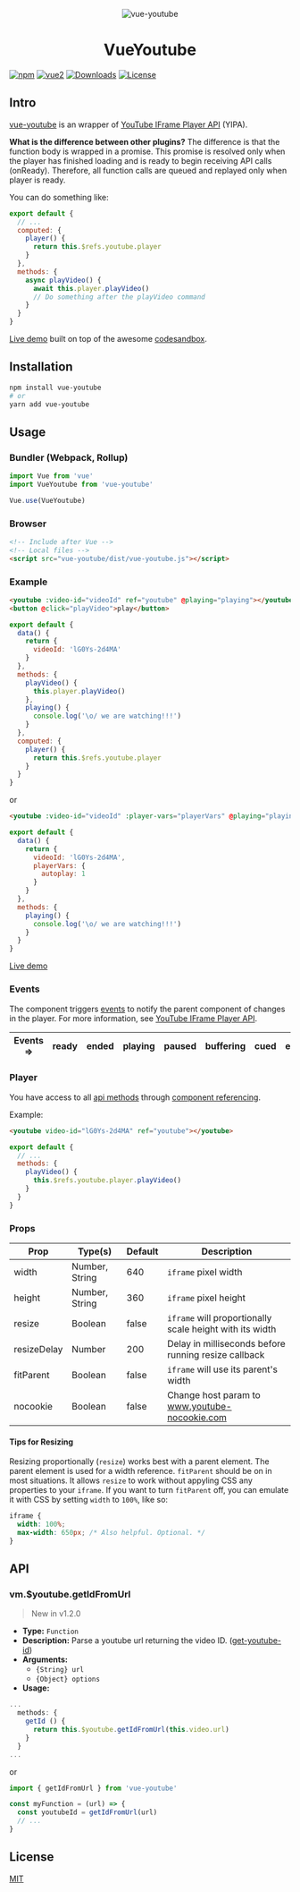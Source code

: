 <p align="center">
  <img alt="vue-youtube" src="https://raw.githubusercontent.com/anteriovieira/vue-youtube/master/media/logo.png" /> <br />
  <h1 align="center">VueYoutube</h1>

<a href="https://www.npmjs.com/package/vue-youtube"><img src="https://camo.githubusercontent.com/404a8346e5a003dd53c51896015852e3093e10ce/68747470733a2f2f696d672e736869656c64732e696f2f6e706d2f762f7675652d796f75747562652e737667" alt="npm" data-canonical-src="https://img.shields.io/npm/v/vue-youtube.svg" style="max-width:100%;"></a> <a href="https://vuejs.org/"><img src="https://camo.githubusercontent.com/0c34e7fdf42ec7923543c5624d6b818af7377aa2/68747470733a2f2f696d672e736869656c64732e696f2f62616467652f7675652d322e782d627269676874677265656e2e737667" alt="vue2" data-canonical-src="https://img.shields.io/badge/vue-2.x-brightgreen.svg" style="max-width:100%;"></a>
<a href="https://www.npmjs.com/package/vue-youtube"><img src="https://img.shields.io/github/downloads/atom/atom/total.svg" alt="Downloads"></a> <a href="https://www.npmjs.com/package/vue-youtube"><img src="https://camo.githubusercontent.com/9a140a4c68e7c178bc660bee7675f4f25ff7ade3/68747470733a2f2f696d672e736869656c64732e696f2f6e706d2f6c2f7675652e737667" alt="License" data-canonical-src="https://img.shields.io/npm/l/vue-youtube.svg" style="max-width:100%;"></a>

</p>

## Intro

[vue-youtube](https://www.npmjs.com/package/vue-youtube) is an wrapper of [YouTube IFrame Player API](https://developers.google.com/youtube/iframe_api_reference) (YIPA).

**What is the difference between other plugins?** The difference is that the function body is wrapped in a promise. This promise is resolved only when the player has finished loading and is ready to begin receiving API calls (onReady). Therefore, all function calls are queued and replayed only when player is ready.

You can do something like:

```js
export default {
  // ...
  computed: {
    player() {
      return this.$refs.youtube.player
    }
  },
  methods: {
    async playVideo() {
      await this.player.playVideo()
      // Do something after the playVideo command
    }
  }
}
```

[Live demo](https://codesandbox.io/s/oll3o58xvy) built on top of the awesome [codesandbox](https://codesandbox.io).

## Installation

```bash
npm install vue-youtube
# or
yarn add vue-youtube
```

## Usage

### Bundler (Webpack, Rollup)

```js
import Vue from 'vue'
import VueYoutube from 'vue-youtube'

Vue.use(VueYoutube)
```

### Browser

```html
<!-- Include after Vue -->
<!-- Local files -->
<script src="vue-youtube/dist/vue-youtube.js"></script>
```

### Example

```html
<youtube :video-id="videoId" ref="youtube" @playing="playing"></youtube>
<button @click="playVideo">play</button>
```

```js
export default {
  data() {
    return {
      videoId: 'lG0Ys-2d4MA'
    }
  },
  methods: {
    playVideo() {
      this.player.playVideo()
    },
    playing() {
      console.log('\o/ we are watching!!!')
    }
  },
  computed: {
    player() {
      return this.$refs.youtube.player
    }
  }
}
```

or

```html
<youtube :video-id="videoId" :player-vars="playerVars" @playing="playing"></youtube>
```

```js
export default {
  data() {
    return {
      videoId: 'lG0Ys-2d4MA',
      playerVars: {
        autoplay: 1
      }
    }
  },
  methods: {
    playing() {
      console.log('\o/ we are watching!!!')
    }
  }
}
```

[Live demo](http://vue-youtube.herokuapp.com/)

### Events

The component triggers [events](https://developers.google.com/youtube/iframe_api_reference#Events) to notify the parent component of changes in the player. For more information, see [YouTube IFrame Player API](https://developers.google.com/youtube/iframe_api_reference#Events).

| Events => | ready     | ended     | playing   | paused    | buffering | cued      | error     |
| --------- | --------- | --------- | --------- | --------- | --------- | --------- | --------- |








### Player

You have access to all [api methods](https://developers.google.com/youtube/iframe_api_reference#Functions) through [component referencing](https://vuejs.org/v2/api/#ref).

Example:

```html
<youtube video-id="lG0Ys-2d4MA" ref="youtube"></youtube>
```

```js
export default {
  // ...
  methods: {
    playVideo() {
      this.$refs.youtube.player.playVideo()
    }
  }
}
```

### Props

| Prop        | Type(s)        | Default | Description                                              |
| ----------- | -------------- | ------- | -------------------------------------------------------- |
| width       | Number, String | 640     | `iframe` pixel width                                     |
| height      | Number, String | 360     | `iframe` pixel height                                    |
| resize      | Boolean        | false   | `iframe` will proportionally scale height with its width |
| resizeDelay | Number         | 200     | Delay in milliseconds before running resize callback     |
| fitParent   | Boolean        | false   | `iframe` will use its parent's width                     |
| nocookie    | Boolean        | false   | Change host param to www.youtube-nocookie.com            |

#### Tips for Resizing

Resizing proportionally (`resize`) works best with a parent element. The parent element is used for a width reference. `fitParent` should be on in most situations. It allows `resize` to work without appyling CSS any properties to your `iframe`. If you want to turn `fitParent` off, you can emulate it with CSS by setting `width` to `100%`, like so:

```css
iframe {
  width: 100%;
  max-width: 650px; /* Also helpful. Optional. */
}
```

## API

### vm.$youtube.getIdFromUrl

> New in v1.2.0

- **Type:** `Function`
- **Description:** Parse a youtube url returning the video ID. ([get-youtube-id](https://github.com/jmorrell/get-youtube-id))
- **Arguments:**
  - `{String} url`
  - `{Object} options`
- **Usage:**

```js
...
  methods: {
    getId () {
      return this.$youtube.getIdFromUrl(this.video.url)
    }
  }
...
```
or
```js
import { getIdFromUrl } from 'vue-youtube'

const myFunction = (url) => {
  const youtubeId = getIdFromUrl(url)
  // ...
}
```
## License

[MIT](http://opensource.org/licenses/MIT)
